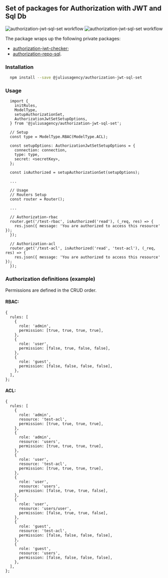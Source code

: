 ## Set of packages for Authorization with JWT and Sql Db
![authorization-jwt-sql-set workflow](https://github.com/juliusagency/jla-node-monorepo/actions/workflows/authorization-jwt-sql-set-test.yaml/badge.svg)
![authorization-jwt-sql-set workflow](https://github.com/juliusagency/jla-node-monorepo/actions/workflows/authorization-jwt-sql-set-github.yaml/badge.svg)

The package wraps up the following private packages:
  - [authorization-jwt-checker](https://github.com/JuliusAgency/jla-node-monorepo/pkgs/npm/authorization-jwt-checker);
  - [authorization-repo-sql](https://github.com/JuliusAgency/jla-node-monorepo/pkgs/npm/authorization-repo-sql).

### Installation
```bash
  npm install --save @juliusagency/authorization-jwt-sql-set
```

### Usage  
```
  import {
    initRules,
    ModelType,
    setupAuthorizationSet,
    AuthorizationJwtSetSetupOptions,
  } from '@juliusagency/authorization-jwt-sql-set';

  // Setup
  const type = ModelType.RBAC(ModelType.ACL);

  const setupOptions: AuthorizationJwtSetSetupOptions = {
    connection: connection,
    type: type,
    secret: <secretKey>,
  };

  const isAuthorized = setupAuthorizationSet(setupOptions);

  ...
  
  // Usage
  // Routers Setup
  const router = Router();
  
  ...

  // Authorization-rbac
  router.get('/test-rbac', isAuthorized('read'), (_req, res) => {
    res.json({ message: 'You are authorized to access this resource' });
  });

  // Authorization-acl
  router.get('/test-acl', isAuthorized('read', 'test-acl'), (_req, res) => {
    res.json({ message: 'You are authorized to access this resource' });
  });

```

### Authorization definitions (example)
Permissions are defined in the CRUD order.

#### RBAC:
```
{
  rules: [
    {
      role: 'admin',
      permission: [true, true, true, true],
    },
    {
      role: 'user',
      permission: [false, true, false, false],
    },
    {
      role: 'guest',
      permission: [false, false, false, false],
    },
  ],
};
```

#### ACL:
```
{
  rules: [
    {
      role: 'admin',
      resource: 'test-acl',
      permission: [true, true, true, true],
    },
    {
      role: 'admin',
      resource: 'users',
      permission: [true, true, true, true],
    },
    {
      role: 'user',
      resource: 'test-acl',
      permission: [true, true, true, true],
    },
    {
      role: 'user',
      resource: 'users',
      permission: [false, true, true, false],
    },
    {
      role: 'user',
      resource: 'users/user',
      permission: [false, true, true, false],
    },
    {
      role: 'guest',
      resource: 'test-acl',
      permission: [false, false, false, false],
    },
    {
      role: 'guest',
      resource: 'users',
      permission: [false, false, false, false],
    },
  ],
};
```
